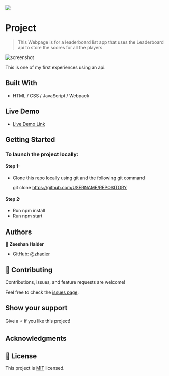![](https://img.shields.io/badge/Microverse-blueviolet)

# Project

> This Webpage is for a leaderboard list app that uses the Leaderboard api to store the scores for all the players.

![screenshot]()

This is one of my first experiences using an api.

## Built With

- HTML / CSS / JavaScript / Webpack

## Live Demo

- [Live Demo Link](https://zhadier.github.io//)

## Getting Started

### To launch the project locally:

#### Step 1:

- Clone this repo locally using git and the following git command

  git clone https://github.com/USERNAME/REPOSITORY

#### Step 2:

- Run npm install
- Run npm start

## Authors

👤 **Zeeshan Haider**

- GitHub: [@zhadier](https://github.com/zhadier)

## 🤝 Contributing

Contributions, issues, and feature requests are welcome!

Feel free to check the [issues page](../../issues/).

## Show your support

Give a ⭐️ if you like this project!

## Acknowledgments

## 📝 License

This project is [MIT](./MIT.md) licensed.
